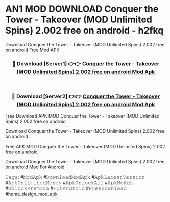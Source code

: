 # AN1 MOD DOWNLOAD Conquer the Tower - Takeover (MOD Unlimited Spins) 2.002 free on android - h2fkq
Download Conquer the Tower - Takeover (MOD Unlimited Spins) 2.002 free on android Free Mod APK

<div align="center">
<h3>🔴 Download [Server1] 👉👉 <a href="https://apk-comot.site?title=Conquer_the_Tower_-_Takeover_(MOD_Unlimited_Spins)_2.002_free_on_android">Conquer the Tower - Takeover (MOD Unlimited Spins) 2.002 free on android Mod Apk</a></h3><br>

<h3>🔴 Download [Server2] 👉👉 <a href="https://apk-comot.site?title=Conquer_the_Tower_-_Takeover_(MOD_Unlimited_Spins)_2.002_free_on_android">Conquer the Tower - Takeover (MOD Unlimited Spins) 2.002 free on android Mod Apk</a></h3>
</div>


Free Download APK MOD Conquer the Tower - Takeover (MOD Unlimited Spins) 2.002 free on android

Download Conquer the Tower - Takeover (MOD Unlimited Spins) 2.002 free on android 

Free APK MOD Conquer the Tower - Takeover (MOD Unlimited Spins) 2.002 free on android 

Download Conquer the Tower - Takeover (MOD Unlimited Spins) 2.002 free on android Mod For Android

𝚃𝚊𝚐𝚜: #𝙼𝚘𝚍𝙰𝚙𝚔 #𝙳𝚘𝚠𝚗𝚕𝚘𝚊𝚍𝙼𝚘𝚍𝙰𝚙𝚔 #𝙰𝚙𝚔𝙻𝚊𝚝𝚎𝚜𝚝𝚅𝚎𝚛𝚜𝚒𝚘𝚗 #𝙰𝚙𝚔𝚄𝚗𝚕𝚒𝚖𝚒𝚝𝚎𝚍𝙼𝚘𝚗𝚎𝚢 #𝙰𝚙𝚔𝚄𝚗𝚕𝚘𝚌𝚔𝙰𝚕𝚕 #𝙰𝚙𝚔𝙽𝚘𝙰𝚍𝚜 #𝚄𝚗𝚕𝚘𝚌𝚔𝙿𝚛𝚎𝚖𝚒𝚞𝚖 #𝙵𝚘𝚛𝙰𝚗𝚍𝚛𝚘𝚒𝚍 #𝙵𝚛𝚎𝚎𝙳𝚘𝚠𝚗𝚕𝚘𝚊𝚍 #home_design_mod_apk